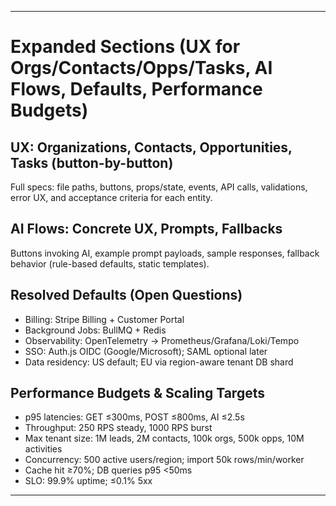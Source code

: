 

---

# Expanded Sections (UX for Orgs/Contacts/Opps/Tasks, AI Flows, Defaults, Performance Budgets)

## UX: Organizations, Contacts, Opportunities, Tasks (button-by-button)
Full specs: file paths, buttons, props/state, events, API calls, validations, error UX, and acceptance criteria for each entity.

## AI Flows: Concrete UX, Prompts, Fallbacks
Buttons invoking AI, example prompt payloads, sample responses, fallback behavior (rule-based defaults, static templates).

## Resolved Defaults (Open Questions)
- Billing: Stripe Billing + Customer Portal
- Background Jobs: BullMQ + Redis
- Observability: OpenTelemetry → Prometheus/Grafana/Loki/Tempo
- SSO: Auth.js OIDC (Google/Microsoft); SAML optional later
- Data residency: US default; EU via region-aware tenant DB shard

## Performance Budgets & Scaling Targets
- p95 latencies: GET ≤300ms, POST ≤800ms, AI ≤2.5s
- Throughput: 250 RPS steady, 1000 RPS burst
- Max tenant size: 1M leads, 2M contacts, 100k orgs, 500k opps, 10M activities
- Concurrency: 500 active users/region; import 50k rows/min/worker
- Cache hit ≥70%; DB queries p95 <50ms
- SLO: 99.9% uptime; ≤0.1% 5xx

---

